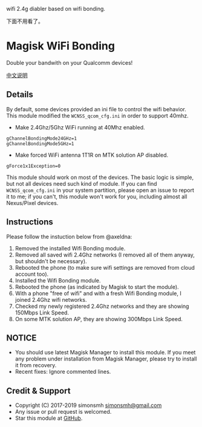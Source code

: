 wifi 2.4g diabler based on wifi bonding.

下面不用看了。






# Magisk WiFi Bonding
Double your bandwith on your Qualcomm devices!

[中文说明](https://github.com/Magisk-Modules-Repo-CN/magisk-wifi-bonding/blob/master/README.md)

## Details

By default, some devices provided an ini file to control the wifi behavior. This module modified the `WCNSS_qcom_cfg.ini` in order to support 40mhz.

- Make 2.4Ghz/5Ghz WiFi running at 40Mhz enabled.
```
gChannelBondingMode24GHz=1
gChannelBondingMode5GHz=1
```

- Make forced WiFi antenna 1T1R on MTK solution AP disabled.
```
gForce1x1Exception=0
```

This module should work on most of the devices. The basic logic is simple, but not all devices need such kind of module. If you can find `WCNSS_qcom_cfg.ini` in your system partition, please open an issue to report it to me; if you can't, this module won't work for you, including almost all Nexus/Pixel devices.

## Instructions

Please follow the instuction below from @axeldna:

1. Removed the installed Wifi Bonding module.
2. Removed all saved wifi 2.4Ghz networks (I removed all of them anyway, but shouldn't be necessary).
3. Rebooted the phone (to make sure wifi settings are removed from cloud account too).
4. Installed the Wifi Bonding module.
5. Rebooted the phone (as indicated by Magisk to start the module).
6. With a phone "free of wifi" and with a fresh Wifi Bonding module, I joined 2.4Ghz wifi networks.
7. Checked my newly registered 2.4Ghz networks and they are showing 150Mbps Link Speed.
8. On some MTK solution AP, they are showing 300Mbps Link Speed.

## NOTICE

* You should use latest Magisk Manager to install this module. If you meet any problem under installation from Magisk Manager, please try to install it from recovery.
* Recent fixes:
Ignore commented lines.

## Credit & Support

* Copyright (C) 2017-2019 simonsmh <simonsmh@gmail.com>
* Any issue or pull request is welcomed.
* Star this module at [GitHub](https://github.com/Magisk-Modules-Repo/wifi-bonding).

